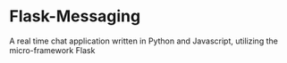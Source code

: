 # Flask-Messaging
A real time chat application written in Python and Javascript, utilizing the micro-framework Flask
